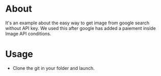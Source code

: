 About
=====

It's an example about the easy way to get image from google search without API key.
We used this after google has added a paiement inside Image API conditions.

Usage
=====

- Clone the git in your folder and launch.

